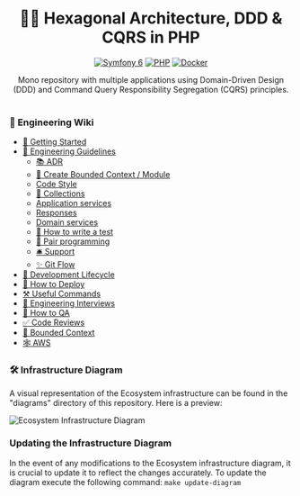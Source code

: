 <h1 align="center">
  🐘🎯 Hexagonal Architecture, DDD & CQRS in PHP
</h1>

<p align="center">
    <a href="https://symfony.com/"><img src="https://img.shields.io/badge/Symfony-6-42a7ff.svg?style=flat-square&logo=symfony" alt="Symfony 6"/></a>
    <a href="https://www.php.net/"><img src="https://img.shields.io/badge/PHP-8.2-777BB4.svg?style=flat-square&logo=php" alt="PHP"/></a>
    <a href="https://www.docker.com/"><img src="https://img.shields.io/badge/docker-20.10-2496ED.svg?style=flat-square&logo=docker" alt="Docker"/></a>
</p>

<p align="center">
  Mono repository with multiple applications using Domain-Driven Design (DDD) and Command Query Responsibility Segregation
  (CQRS) principles</strong>.
  <br />
  <br />
</p>

### 📓 Engineering Wiki

* [🚜 Getting Started](doc/getting_started.md)
* [🤖 Engineering Guidelines](doc/engineering_guidelines.md)
    * [📚 ADR](doc/adr.md)
    * [👾 Create Bounded Context / Module](doc/create_context_module.md)
    * [Code Style](doc/code_style.md)
    * [📗 Collections](doc/collections.md)
    * [Application services](doc/application_service.md)
    * [Responses](doc/responses.md)
    * [Domain services](doc/domain_service.md)
    * [🧪 How to write a test](doc/how_to_write_test.md)
    * [💑 Pair programming](doc/pairing_guidelines.md)
    * [🛎 Support ](doc/support.md)
    * [✨ Git Flow ](doc/git_flow.md)
* [🔄 Development Lifecycle](doc/development_lifecycle.md)
* [🚢 How to Deploy](doc/how_to_deploy.md)
* [⚒️ Useful Commands](doc/useful_commands.md)
* [📖 Engineering Interviews](doc/engineering_interviews.md)
* [📝 How to QA](doc/how_to_qa.md)
* [✅ Code Reviews](doc/code_reviews.md)
* [💎 Bounded Context](doc/bounded-context.md)
* [🕸️ AWS](doc/aws.md)

### 🛠️ Infrastructure Diagram

A visual representation of the Ecosystem infrastructure can be found in the "diagrams" directory of this repository. Here is a preview:

![Ecosystem Infrastructure Diagram](diagrams/ecosystem-infra.png)

### Updating the Infrastructure Diagram

In the event of any modifications to the Ecosystem infrastructure diagram, it is crucial to update it to reflect the changes accurately. To update the diagram execute the following command: ``make update-diagram ``

